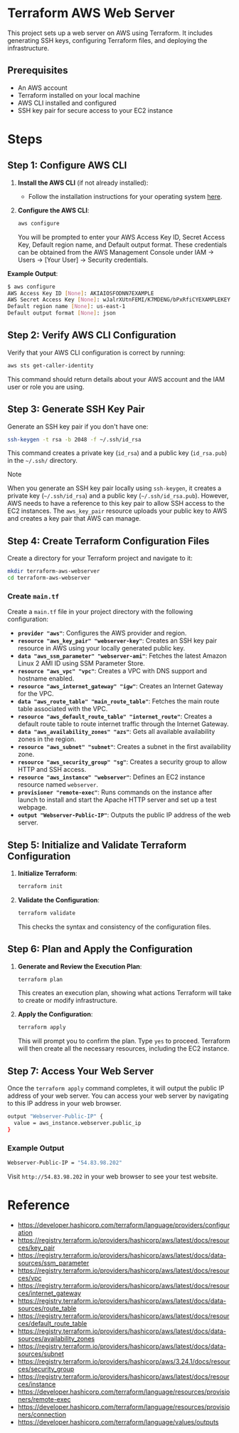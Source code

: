 # Terraform AWS Web Server

This project sets up a web server on AWS using Terraform. It includes generating SSH keys, configuring Terraform files, and deploying the infrastructure.

## Prerequisites

- An AWS account
- Terraform installed on your local machine
- AWS CLI installed and configured
- SSH key pair for secure access to your EC2 instance

# Steps
## Step 1: Configure AWS CLI

1. **Install the AWS CLI** (if not already installed):
   - Follow the installation instructions for your operating system [here](https://docs.aws.amazon.com/cli/latest/userguide/install-cliv2.html).

2. **Configure the AWS CLI**:
   ```sh
   aws configure
   ```

   You will be prompted to enter your AWS Access Key ID, Secret Access Key, Default region name, and Default output format. These credentials can be obtained from the AWS Management Console under IAM -> Users -> [Your User] -> Security credentials.

 **Example Output**:

```sh
$ aws configure
AWS Access Key ID [None]: AKIAIOSFODNN7EXAMPLE
AWS Secret Access Key [None]: wJalrXUtnFEMI/K7MDENG/bPxRfiCYEXAMPLEKEY
Default region name [None]: us-east-1
Default output format [None]: json
```

## Step 2: Verify AWS CLI Configuration

Verify that your AWS CLI configuration is correct by running:
```sh
aws sts get-caller-identity
```

This command should return details about your AWS account and the IAM user or role you are using.

## Step 3: Generate SSH Key Pair

Generate an SSH key pair if you don't have one:

```sh
ssh-keygen -t rsa -b 2048 -f ~/.ssh/id_rsa
```

This command creates a private key (`id_rsa`) and a public key (`id_rsa.pub`) in the `~/.ssh/` directory.

>[!Note]
>When you generate an SSH key pair locally using `ssh-keygen`, it creates a private key (`~/.ssh/id_rsa`) and a public key (`~/.ssh/id_rsa.pub`). However, AWS needs to have a reference to this key pair to allow SSH access to the EC2 instances. The `aws_key_pair` resource uploads your public key to AWS and creates a key pair that AWS can manage.

## Step 4: Create Terraform Configuration Files

Create a directory for your Terraform project and navigate to it:

```sh
mkdir terraform-aws-webserver
cd terraform-aws-webserver
```

### Create `main.tf`

Create a `main.tf` file in your project directory with the following configuration:
- **`provider "aws"`**: Configures the AWS provider and region.
- **`resource "aws_key_pair" "webserver-key"`**: Creates an SSH key pair resource in AWS using your locally generated public key.
- **`data "aws_ssm_parameter" "webserver-ami"`**: Fetches the latest Amazon Linux 2 AMI ID using SSM Parameter Store.
- **`resource "aws_vpc" "vpc"`**: Creates a VPC with DNS support and hostname enabled.
- **`resource "aws_internet_gateway" "igw"`**: Creates an Internet Gateway for the VPC.
- **`data "aws_route_table" "main_route_table"`**: Fetches the main route table associated with the VPC.
- **`resource "aws_default_route_table" "internet_route"`**: Creates a default route table to route internet traffic through the Internet Gateway.
- **`data "aws_availability_zones" "azs"`**: Gets all available availability zones in the region.
- **`resource "aws_subnet" "subnet"`**: Creates a subnet in the first availability zone.
- **`resource "aws_security_group" "sg"`**: Creates a security group to allow HTTP and SSH access.
- **`resource "aws_instance" "webserver"`**: Defines an EC2 instance resource named `webserver`.
- **`provisioner "remote-exec"`**: Runs commands on the instance after launch to install and start the Apache HTTP server and set up a test webpage.
- **`output "Webserver-Public-IP"`**: Outputs the public IP address of the web server.

## Step 5: Initialize and Validate Terraform Configuration

1. **Initialize Terraform**:
   ```sh
   terraform init
   ```

2. **Validate the Configuration**:
   ```sh
   terraform validate
   ```

   This checks the syntax and consistency of the configuration files.

## Step 6: Plan and Apply the Configuration

1. **Generate and Review the Execution Plan**:
   ```sh
   terraform plan
   ```

   This creates an execution plan, showing what actions Terraform will take to create or modify infrastructure.

2. **Apply the Configuration**:
   ```sh
   terraform apply
   ```

   This will prompt you to confirm the plan. Type `yes` to proceed. Terraform will then create all the necessary resources, including the EC2 instance.

## Step 7: Access Your Web Server

Once the `terraform apply` command completes, it will output the public IP address of your web server. You can access your web server by navigating to this IP address in your web browser.

```sh
output "Webserver-Public-IP" {
  value = aws_instance.webserver.public_ip
}
```

### Example Output

```sh
Webserver-Public-IP = "54.83.98.202"
```

Visit `http://54.83.98.202` in your web browser to see your test website.


# Reference

- https://developer.hashicorp.com/terraform/language/providers/configuration
- https://registry.terraform.io/providers/hashicorp/aws/latest/docs/resources/key_pair
- https://registry.terraform.io/providers/hashicorp/aws/latest/docs/data-sources/ssm_parameter
- https://registry.terraform.io/providers/hashicorp/aws/latest/docs/resources/vpc
- https://registry.terraform.io/providers/hashicorp/aws/latest/docs/resources/internet_gateway
- https://registry.terraform.io/providers/hashicorp/aws/latest/docs/data-sources/route_table
- https://registry.terraform.io/providers/hashicorp/aws/latest/docs/resources/default_route_table
- https://registry.terraform.io/providers/hashicorp/aws/latest/docs/data-sources/availability_zones
- https://registry.terraform.io/providers/hashicorp/aws/latest/docs/data-sources/subnet
- https://registry.terraform.io/providers/hashicorp/aws/3.24.1/docs/resources/security_group
- https://registry.terraform.io/providers/hashicorp/aws/latest/docs/resources/instance
- https://developer.hashicorp.com/terraform/language/resources/provisioners/remote-exec
- https://developer.hashicorp.com/terraform/language/resources/provisioners/connection
- https://developer.hashicorp.com/terraform/language/values/outputs